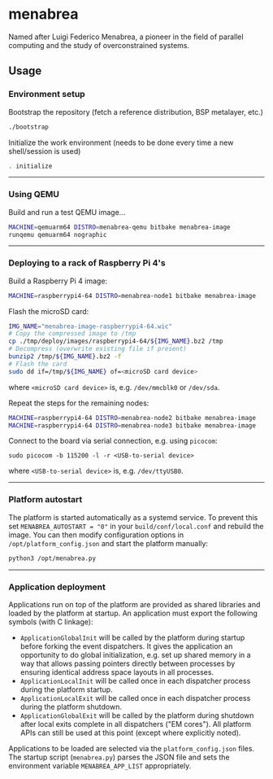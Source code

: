 # menabrea

Named after Luigi Federico Menabrea, a pioneer in the field of parallel computing and the study of overconstrained systems.

## Usage

### Environment setup

Bootstrap the repository (fetch a reference distribution, BSP metalayer, etc.)

```bash
./bootstrap
```

Initialize the work environment (needs to be done every time a new shell/session is used)

```bash
. initialize
```

---

### Using QEMU

Build and run a test QEMU image...

```bash
MACHINE=qemuarm64 DISTRO=menabrea-qemu bitbake menabrea-image
runqemu qemuarm64 nographic
```

---

### Deploying to a rack of Raspberry Pi 4's

Build a Raspberry Pi 4 image:

```bash
MACHINE=raspberrypi4-64 DISTRO=menabrea-node1 bitbake menabrea-image
```

Flash the microSD card:

```bash
IMG_NAME="menabrea-image-raspberrypi4-64.wic"
# Copy the compressed image to /tmp
cp ./tmp/deploy/images/raspberrypi4-64/${IMG_NAME}.bz2 /tmp
# Decompress (overwrite existing file if present)
bunzip2 /tmp/${IMG_NAME}.bz2 -f
# Flash the card
sudo dd if=/tmp/${IMG_NAME} of=<microSD card device>
```

where `<microSD card device>` is, e.g. `/dev/mmcblk0` or `/dev/sda`.

Repeat the steps for the remaining nodes:

```bash
MACHINE=raspberrypi4-64 DISTRO=menabrea-node2 bitbake menabrea-image
MACHINE=raspberrypi4-64 DISTRO=menabrea-node3 bitbake menabrea-image
```

Connect to the board via serial connection, e.g. using `picocom`:

```
sudo picocom -b 115200 -l -r <USB-to-serial device>
```

where `<USB-to-serial device>` is, e.g. `/dev/ttyUSB0`.

---

### Platform autostart

The platform is started automatically as a systemd service. To prevent this set `MENABREA_AUTOSTART = "0"` in your `build/conf/local.conf` and rebuild the image. You can then modify configuration options in `/opt/platform_config.json` and start the platform manually:

```bash
python3 /opt/menabrea.py
```

---

### Application deployment

Applications run on top of the platform are provided as shared libraries and loaded by the platform at startup. An application must export the following symbols (with C linkage):

- `ApplicationGlobalInit` will be called by the platform during startup before forking the event dispatchers. It gives the application an opportunity to do global initialization, e.g. set up shared memory in a way that allows passing pointers directly between processes by ensuring identical address space layouts in all processes.
- `ApplicationLocalInit` will be called once in each dispatcher process during the platform startup.
- `ApplicationLocalExit` will be called once in each dispatcher process during the platform shutdown.
- `ApplicationGlobalExit` will be called by the platform during shutdown after local exits complete in all dispatchers ("EM cores"). All platform APIs can still be used at this point (except where explicitly noted).

Applications to be loaded are selected via the `platform_config.json` files. The startup script (`menabrea.py`) parses the JSON file and sets the environment variable `MENABREA_APP_LIST` appropriately.

